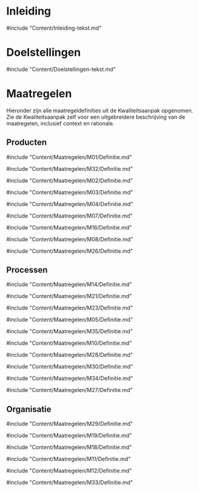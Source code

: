# Inleiding

#include "Content/Inleiding-tekst.md"

# Doelstellingen

#include "Content/Doelstellingen-tekst.md"

# Maatregelen

Hieronder zijn alle maatregeldefinities uit de Kwaliteitsaanpak opgenomen. Zie de Kwaliteitsaanpak zelf voor een uitgebreidere beschrijving van de maatregelen, inclusief context en rationale.

## Producten

#include "Content/Maatregelen/M01/Definitie.md"

#include "Content/Maatregelen/M32/Definitie.md"

#include "Content/Maatregelen/M02/Definitie.md"

#include "Content/Maatregelen/M03/Definitie.md"

#include "Content/Maatregelen/M04/Definitie.md"

#include "Content/Maatregelen/M07/Definitie.md"

#include "Content/Maatregelen/M16/Definitie.md"

#include "Content/Maatregelen/M08/Definitie.md"

#include "Content/Maatregelen/M26/Definitie.md"

## Processen

#include "Content/Maatregelen/M14/Definitie.md"

#include "Content/Maatregelen/M21/Definitie.md"

#include "Content/Maatregelen/M23/Definitie.md"

#include "Content/Maatregelen/M05/Definitie.md"

#include "Content/Maatregelen/M35/Definitie.md"

#include "Content/Maatregelen/M10/Definitie.md"

#include "Content/Maatregelen/M28/Definitie.md"

#include "Content/Maatregelen/M30/Definitie.md"

#include "Content/Maatregelen/M34/Definitie.md"

#include "Content/Maatregelen/M27/Definitie.md"

## Organisatie

#include "Content/Maatregelen/M29/Definitie.md"

#include "Content/Maatregelen/M19/Definitie.md"

#include "Content/Maatregelen/M18/Definitie.md"

#include "Content/Maatregelen/M11/Definitie.md"

#include "Content/Maatregelen/M12/Definitie.md"

#include "Content/Maatregelen/M33/Definitie.md"
